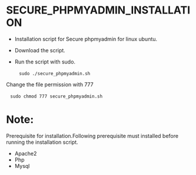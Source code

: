 # SECURE_PHPMYADMIN_INSTALLATION

* Installation script for Secure phpmyadmin  for linux ubuntu.
* Download the script.
* Run the script with sudo.


   ` ` ` sudo ./secure_phpmyadmin.sh ` ` `


Change the file permission with 777

 ` ` ` sudo chmod 777 secure_phpmyadmin.sh ` ` `

# Note:

   Prerequisite for installation.Following prerequisite must installed before running the installation script.

* Apache2
* Php
* Mysql
